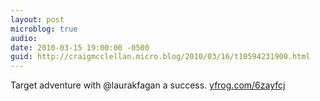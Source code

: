 ```yaml
---
layout: post
microblog: true
audio: 
date: 2010-03-15 19:00:00 -0500
guid: http://craigmcclellan.micro.blog/2010/03/16/t10594231900.html
---
```

Target adventure with @laurakfagan a success.  [yfrog.com/6zayfcj](http://yfrog.com/6zayfcj)
